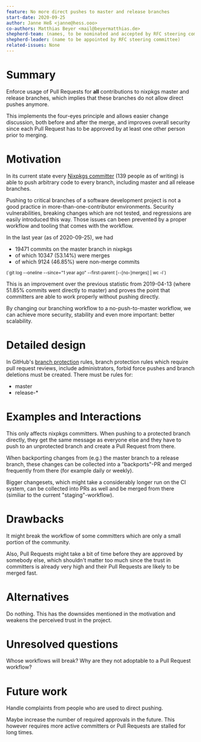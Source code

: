 ```yaml
---
feature: No more direct pushes to master and release branches
start-date: 2020-09-25
author: Janne Heß <janne@hess.ooo>
co-authors: Matthias Beyer <mail@beyermatthias.de>
shepherd-team: (names, to be nominated and accepted by RFC steering committee)
shepherd-leader: (name to be appointed by RFC steering committee)
related-issues: None
---
```


# Summary
[summary]: #summary

Enforce usage of Pull Requests for **all** contributions to nixpkgs master and release branches, which implies that these branches do not allow direct pushes anymore.

This implements the four-eyes principle and allows easier change discussion, both before and after the merge, and improves overall security since each Pull Request has to be approved by at least one other person prior to merging.

# Motivation
[motivation]: #motivation

In its current state every [Nixpkgs committer](https://github.com/orgs/NixOS/teams/nixpkgs-committers/members) (139 people as of writing) is able to push arbitrary code to every branch, including master and all release branches.

Pushing to critical branches of a software development project is not a good practice in more-than-one-contributor environments.
Security vulnerabilities, breaking changes which are not tested, and regressions are easily introduced this way.
Those issues can been prevented by a proper workflow and tooling that comes with the workflow.

In the last year (as of 2020-09-25), we had
- 19471 commits on the master branch in nixpkgs
- of which 10347 (53.14%) were merges
- of which 9124 (46.85%) were non-merge commits

<small>
(`git log --oneline --since="1 year ago" --first-parent [--[no-]merges] | wc -l`)
</small>

This is an improvement over the previous statistic from 2019-04-13 (where 51.85% commits went directly to master) and proves the point that committers are able to work properly without pushing directly.

By changing our branching workflow to a no-push-to-master workflow, we can achieve more security, stability and even more important: better scalability.

# Detailed design
[design]: #detailed-design

In GitHub's [branch protection](https://github.com/NixOS/nixpkgs/settings/branch_protection_rules) rules, branch protection rules which require pull request reviews, include administrators, forbid force pushes and branch deletions must be created.
There must be rules for:
- master
- release-*

# Examples and Interactions
[examples-and-interactions]: #examples-and-interactions

This only affects nixpkgs committers.
When pushing to a protected branch directly, they get the same message as everyone else and they have to push to an unprotected branch and create a Pull Request from there.

When backporting changes from (e.g.) the master branch to a release branch,
these changes can be collected into a "backports"-PR and merged frequently from
there (for example daily or weekly).

Bigger changesets, which might take a considerably longer run on the CI system,
can be collected into PRs as well and be merged from there (similiar to the
current "staging"-workflow).

# Drawbacks
[drawbacks]: #drawbacks

It might break the workflow of some committers which are only a small portion of the community.

Also, Pull Requests might take a bit of time before they are approved by somebody else, which shouldn't matter too much since the trust in committers is already very high and their Pull Requests are likely to be merged fast.

# Alternatives
[alternatives]: #alternatives

Do nothing.
This has the downsides mentioned in the motivation and weakens the perceived trust in the project.

# Unresolved questions
[unresolved]: #unresolved-questions

Whose workflows will break?
Why are they not adoptable to a Pull Request workflow?

# Future work
[future]: #future-work

Handle complaints from people who are used to direct pushing.

Maybe increase the number of required approvals in the future. This however requires more active committers or Pull Requests are stalled for long times.
